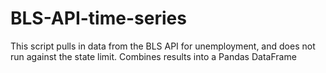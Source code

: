 # BLS-API-time-series

This script pulls in data from the BLS API for unemployment, and does not run against the state limit. Combines results into a Pandas DataFrame

